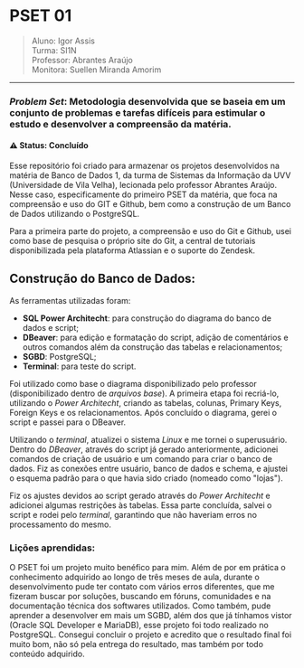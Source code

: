 # PSET 01
> Aluno: Igor Assis<br>
> Turma: SI1N<br>
> Professor: Abrantes Araújo<br>
> Monitora: Suellen Miranda Amorim
---
### _Problem Set_: Metodologia desenvolvida que se baseia em um conjunto de problemas e tarefas difíceis para estimular o estudo e desenvolver a compreensão da matéria.
#### ⚠️ Status: Concluído

Esse repositório foi criado para armazenar os projetos desenvolvidos na matéria de Banco de Dados 1, da turma de Sistemas da Informação da UVV (Universidade de Vila Velha), lecionada pelo professor Abrantes Araújo. Nesse caso, especificamente do primeiro PSET da matéria, que foca na compreensão e uso do GIT e Github, bem como a construção de um Banco de Dados utilizando o PostgreSQL.
  
Para a primeira parte do projeto, a compreensão e uso do Git e Github, usei como base de pesquisa o próprio site do Git, a central de tutoriais disponibilizada pela plataforma Atlassian e o suporte do Zendesk.
  
## Construção do Banco de Dados:
As ferramentas utilizadas foram:
- **SQL Power Architecht**: para construção do diagrama do banco de dados e script;
- **DBeaver**: para edição e formatação do script, adição de comentários e outros comandos além da construção das tabelas e relacionamentos;
- **SGBD**: PostgreSQL;
- **Terminal**: para teste do script.

Foi utilizado como base o diagrama disponibilizado pelo professor (disponibilizado dentro de _arquivos base_). A primeira etapa foi recriá-lo, utilizando o _Power Architecht_, criando as tabelas, colunas, Primary Keys, Foreign Keys e os relacionamentos. Após concluído o diagrama, gerei o script e passei para o DBeaver.

Utilizando o _terminal_, atualizei o sistema _Linux_ e me tornei o superusuário. Dentro do _DBeaver_, através do script já gerado anteriormente, adicionei comandos de criação de usuário e um comando para criar o banco de dados. Fiz as conexões entre usuário, banco de dados e schema, e ajustei o esquema padrão para o que havia sido criado (nomeado como "lojas").

Fiz os ajustes devidos ao script gerado através do _Power Architecht_ e adicionei algumas restrições às tabelas. Essa parte concluída, salvei o script e rodei pelo _terminal_, garantindo que não haveriam erros no processamento do mesmo.

### Lições aprendidas:

O PSET foi um projeto muito benéfico para mim. Além de por em prática o conhecimento adquirido ao longo de três meses de aula, durante o desenvolvimento pude ter contato com vários erros diferentes, que me fizeram buscar por soluções, buscando em fóruns, comunidades e na documentação técnica dos softwares utilizados. Como também, pude aprender a desenvolver em mais um SGBD, além dos que já tínhamos vistor (Oracle SQL Developer e MariaDB), esse projeto foi todo realizado no PostgreSQL. Consegui concluir o projeto e acredito que o resultado final foi muito bom, não só pela entrega do resultado, mas também por todo conteúdo adquirido.
